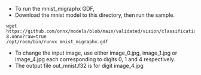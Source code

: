 * To run the mnist_migraphx GDF, 
* Download the mnist model to this directory, then run the sample.
```
wget https://github.com/onnx/models/blob/main/validated/vision/classification/mnist/model/mnist-8.onnx?raw=true
/opt/rocm/bin/runvx mnist_migraphx.gdf
```

* To change the input image, use either image_0.jpg, image_1.jpg or image_4.jpg each corresponding to digits 0, 1 and 4 respectively.
* The output file out_mnist.f32 is for digit image_4.jpg

